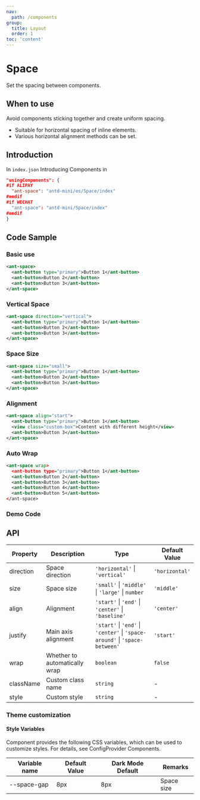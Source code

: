 ```yaml
---
nav:
  path: /components
group:
  title: Layout
  order: 1
toc: 'content'
---
```


# Space

Set the spacing between components.

## When to use

Avoid components sticking together and create uniform spacing.

- Suitable for horizontal spacing of inline elements.
- Various horizontal alignment methods can be set.

## Introduction

In `index.json` Introducing Components in

```json
"usingComponents": {
#if ALIPAY
  "ant-space": "antd-mini/es/Space/index"
#endif
#if WECHAT
  "ant-space": "antd-mini/Space/index"
#endif
}
```

## Code Sample

### Basic use

```xml
<ant-space>
  <ant-button type="primary">Button 1</ant-button>
  <ant-button>Button 2</ant-button>
  <ant-button>Button 3</ant-button>
</ant-space>
```

### Vertical Space

```xml
<ant-space direction="vertical">
  <ant-button type="primary">Button 1</ant-button>
  <ant-button>Button 2</ant-button>
  <ant-button>Button 3</ant-button>
</ant-space>
```

### Space Size

```xml
<ant-space size="small">
  <ant-button type="primary">Button 1</ant-button>
  <ant-button>Button 2</ant-button>
  <ant-button>Button 3</ant-button>
</ant-space>
```

### Alignment

```xml
<ant-space align="start">
  <ant-button type="primary">Button 1</ant-button>
  <view class="custom-box">Content with different height</view>
  <ant-button>Button 3</ant-button>
</ant-space>
```

### Auto Wrap

```xml
<ant-space wrap>
  <ant-button type="primary">Button 1</ant-button>
  <ant-button>Button 2</ant-button>
  <ant-button>Button 3</ant-button>
  <ant-button>Button 4</ant-button>
  <ant-button>Button 5</ant-button>
</ant-space>
```

### Demo Code

<code src='../../demo/pages/Space/index'></code>

## API

| Property | Description | Type | Default Value |
| --- | --- | --- | --- |
| direction | Space direction | `'horizontal'` \| `'vertical'` | `'horizontal'` |
| size | Space size | `'small'` \| `'middle'` \| `'large'` \| `number` | `'middle'` |
| align | Alignment | `'start'` \| `'end'` \| `'center'` \| `'baseline'` | `'center'` |
| justify | Main axis alignment | `'start'` \| `'end'` \| `'center'` \| `'space-around'` \| `'space-between'` | `'start'` |
| wrap | Whether to automatically wrap | `boolean` | `false` |
| className | Custom class name | `string` | - |
| style | Custom style | `string` | - |

### Theme customization

#### Style Variables

Component provides the following CSS variables, which can be used to customize styles. For details, see ConfigProvider Components.

| Variable name | Default Value | Dark Mode Default | Remarks |
| --- | --- | --- | --- |
| --space-gap | 8px | 8px | Space size |

